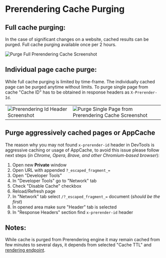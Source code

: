 # Prerendering Cache Purging

## Full cache purging:

In the case of significant changes on a website, cached results can be purged. Full cache purging available once per 2 hours.

![Purge Full Prerendering Cache Screenshot](https://github.com/veliovgroup/ostrio/blob/master/docs/prerendering/prerendering-cache-purge.png?raw=true)

## Individual page cache purge:

While full cache purging is limited by time-frame. The individually cached page can be purged anytime without limits. To purge single page from cache "Cache ID" has to be obtained in response headers as `X-Prerender-Id`.

<table><tbody><tr>
  <td>
    <img src="https://github.com/veliovgroup/ostrio/blob/master/docs/prerendering/prerendering-cache-id.png?raw=true" alt="Prerendering Id Header Screenshot">
  </td>
  <td>
    <img src="https://github.com/veliovgroup/ostrio/blob/master/docs/prerendering/prerendering-cache-purge-single.png?raw=true" alt="Purge Single Page from Prerendering Cache Screenshot">
  </td>
</tr></tbody></table>

## Purge aggressively cached pages or AppCache

The reason why you may not found `x-prerender-id` header in DevTools is aggressive caching or usage of AppCache, to avoid this issue please follow next steps (*in Chrome, Opera, Brave, and other Chromium-based browser*):

1. Open new **Private** window
2. Open URL with appended `?_escaped_fragment_=`
3. Open "Developer Tools"
4. In "Developer Tools" go to "Network" tab
5. Check "Disable Cache" checkbox
6. Reload/Refresh page
7. In "Network" tab select `/?_escaped_fragment_=` document (*should be the first*)
8. In opened area make sure "Header" tab is selected
9. In "Response Headers" section find `x-prerender-id` header

## Notes:

While cache is purged from Prerendering engine it may remain cached from few minutes to several days, it depends from selected "Cache TTL" and [rendering endpoint](https://github.com/veliovgroup/ostrio/blob/master/docs/prerendering/rendering-endpoints.md).
